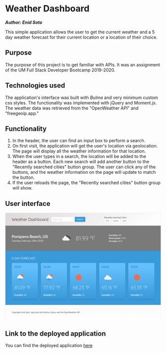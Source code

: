 # Weather Dashboard

***Author: Enid Soto***

This simple application allows the user to get the current weather and a 5 day weather forecast for their current location or a location of their choice. 

## Purpose

The purpose of this project is to get familiar with APIs. It was an assignment of the UM Full Stack Developer Bootcamp 2019-2020.

## Technologies used

The application's interface was built with *Bulma* and very minimum custom css styles. The functionality was implemented with jQuery and Moment.js. The weather data was retrieved from the "OpenWeather API" and "freegeoip.app."

## Functionality

1. In the header, the user can find an input box to perform a search.
2. On first visit, the application will get the user's location via geolocation. The page will display all the weather information for that location.
3. When the user types in a search, the location will be added to the header as a button. Each new search will add another button to the "Recently searched cities" button group. The user can click any of the buttons, and the weather information on the page will update to match the button.
4. If the user reloads the page, the "Recently searched cities" button group will show.

## User interface

![Weather Dashboard user interface](assets/weather-dashboard-ui.png)

## Link to the deployed application

You can find the deployed application [here](https://enma1009.github.io/weather-dashboard/)